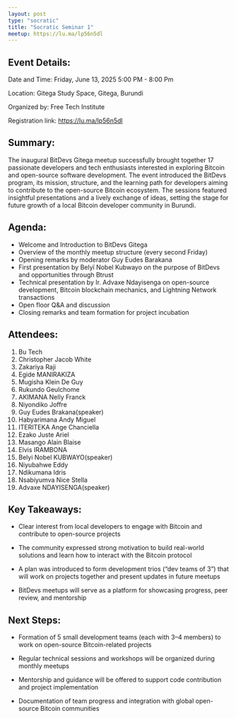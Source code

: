 ```yaml
---
layout: post
type: "socratic"
title: "Socratic Seminar 1"
meetup: https://lu.ma/lp56n5dl
---
```

## Event Details:

Date and Time: Friday, June 13, 2025  5:00 PM - 8:00 Pm

Location: Gitega Study Space, Gitega, Burundi

Organized by: Free Tech Institute

Registration link: https://lu.ma/lp56n5dl


## Summary:

The inaugural BitDevs Gitega meetup successfully brought together 17 passionate developers and tech enthusiasts interested in exploring Bitcoin and open-source software development. The event introduced the BitDevs program, its mission, structure, and the learning path for developers aiming to contribute to the open-source Bitcoin ecosystem. The sessions featured insightful presentations and a lively exchange of ideas, setting the stage for future growth of a local Bitcoin developer community in Burundi.


## Agenda:

- Welcome and Introduction to BitDevs Gitega
- Overview of the monthly meetup structure (every second Friday)
- Opening remarks by moderator Guy Eudes Barakana
- First presentation by Belyï Nobel Kubwayo on the purpose of BitDevs and opportunities through Btrust
- Technical presentation by Ir. Advaxe Ndayisenga on open-source development, Bitcoin blockchain mechanics, and Lightning Network transactions
- Open floor Q&A and discussion
- Closing remarks and team formation for project incubation

## Attendees:

1. Bu Tech
2. Christopher Jacob White
3. Zakariya Raji
4. Egide MANIRAKIZA
5. Mugisha Klein De Guy
6. Rukundo Geulchome
7. AKIMANA Nelly Franck
8. Niyondiko Joffre
9. Guy Eudes Brakana(speaker)
10. Habyarimana Andy Miguel
11. ITERITEKA Ange Chanciella
12. Ezako Juste Ariel
13. Masango Alain Blaise
14. Elvis IRAMBONA
15. Belyi Nobel KUBWAYO(speaker)
16. Niyubahwe Eddy
17. Ndikumana Idris
18. Nsabiyumva Nice Stella
19. Advaxe NDAYISENGA(speaker)

## Key Takeaways:

- Clear interest from local developers to engage with Bitcoin and contribute to open-source projects

- The community expressed strong motivation to build real-world solutions and learn how to interact with the Bitcoin protocol

- A plan was introduced to form development trios (“dev teams of 3”) that will work on projects together and present updates in future meetups

- BitDevs meetups will serve as a platform for showcasing progress, peer review, and mentorship


## Next Steps:

- Formation of 5 small development teams (each with 3–4 members) to work on open-source Bitcoin-related projects

- Regular technical sessions and workshops will be organized during monthly meetups

- Mentorship and guidance will be offered to support code contribution and project implementation

- Documentation of team progress and integration with global open-source Bitcoin communities